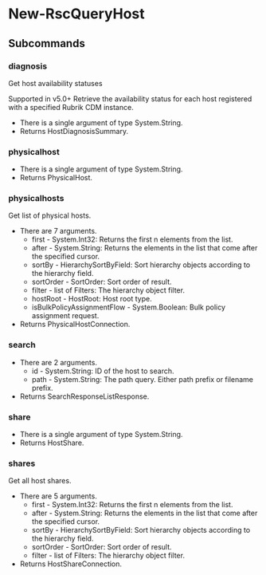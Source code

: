 # New-RscQueryHost
## Subcommands
### diagnosis
Get host availability statuses

Supported in v5.0+
Retrieve the availability status for each host registered with a specified Rubrik CDM instance.

- There is a single argument of type System.String.
- Returns HostDiagnosisSummary.
### physicalhost
- There is a single argument of type System.String.
- Returns PhysicalHost.
### physicalhosts
Get list of physical hosts.

- There are 7 arguments.
    - first - System.Int32: Returns the first n elements from the list.
    - after - System.String: Returns the elements in the list that come after the specified cursor.
    - sortBy - HierarchySortByField: Sort hierarchy objects according to the hierarchy field.
    - sortOrder - SortOrder: Sort order of result.
    - filter - list of Filters: The hierarchy object filter.
    - hostRoot - HostRoot: Host root type.
    - isBulkPolicyAssignmentFlow - System.Boolean: Bulk policy assignment request.
- Returns PhysicalHostConnection.
### search
- There are 2 arguments.
    - id - System.String: ID of the host to search.
    - path - System.String: The path query. Either path prefix or filename prefix.
- Returns SearchResponseListResponse.
### share
- There is a single argument of type System.String.
- Returns HostShare.
### shares
Get all host shares.

- There are 5 arguments.
    - first - System.Int32: Returns the first n elements from the list.
    - after - System.String: Returns the elements in the list that come after the specified cursor.
    - sortBy - HierarchySortByField: Sort hierarchy objects according to the hierarchy field.
    - sortOrder - SortOrder: Sort order of result.
    - filter - list of Filters: The hierarchy object filter.
- Returns HostShareConnection.
